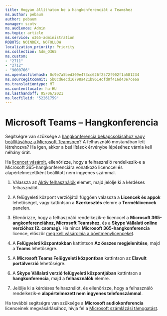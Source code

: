 ```yaml
---
title: Hogyan állíthatom be a hangkonferenciát a Teamshez
ms.author: pebaum
author: pebaum
manager: scotv
ms.audience: Admin
ms.topic: article
ms.service: o365-administration
ROBOTS: NOINDEX, NOFOLLOW
localization_priority: Priority
ms.collection: Adm_O365
ms.custom:
- "2711"
- "2712"
- "9000766"
ms.openlocfilehash: 0c9e7a5bed309e473cc626f2572f902f1a581234
ms.sourcegitcommit: 5b0cd6ecd16798a421b9614cfd0f416d43e7ce6a
ms.translationtype: MT
ms.contentlocale: hu-HU
ms.lasthandoff: 05/06/2021
ms.locfileid: "52261759"
---
```

# <a name="microsoft-teams--audio-conferencing"></a>Microsoft Teams – Hangkonferencia

Segítségre van szüksége a [hangkonferencia bekapcsolásához vagy beállításához a Microsoft Teamsben](https://docs.microsoft.com/microsoftteams/set-up-audio-conferencing-in-teams)?  A felhasználó mostanában lett létrehozva? Ha igen, akkor a beállítások érvénybe lépéséhez várnia kell néhány órát.

Ha [licencet vásárolt](https://docs.microsoft.com/microsoftteams/set-up-audio-conferencing-in-teams#step-2-get-and-assign-licenses), ellenőrizze, hogy a felhasználó rendelkezik-e a Microsoft 365-hangkonferenciára vonatkozó licenccel és alapértelmezettként beállított nem ingyenes számmal.

1. Válassza az [Aktív felhasználók](https://admin.microsoft.com/Adminportal/Home?source=applauncher#/users) elemet, majd jelölje ki a kérdéses felhasználót.

2. A felügyeleti központ verziójától függően válassza a **Licencek és appok** lehetőséget, vagy kattintson a **Szerkesztés** elemre a **Terméklicencek** panelen.

3. Ellenőrizze, hogy a felhasználó rendelkezik-e licenccel a **Microsoft 365-angkonferenciához, Microsoft Teamshez**, és a **Skype Vállalati online verzióhoz (2. csomag)**. Ha nincs **Microsoft 365-hangkonferencia** licence, először [meg kell vásárolnia a bővítménylicenceket](https://docs.microsoft.com/microsoftteams/teams-add-on-licensing/microsoft-teams-add-on-licensing?tabs=small-business).

4. A **Felügyeleti központokban** kattintson **Az összes megjelenítése**, majd a **Teams** lehetőségre.

5. A **Microsoft Teams Felügyeleti központban** kattintson az **Elavult portálverzió** lehetőségre.

6. A **Skype Vállalati verzió felügyeleti központjában** kattintson a **hangkonferencia**, majd a **felhasználók** elemre.

7. Jelölje ki a kérdéses felhasználót, és ellenőrizze, hogy a felhasználó rendelkezik-e **alapértelmezett nem ingyenes telefonszámmal**.

Ha további segítségre van szüksége a **Microsoft audiokonferencia** licenceinek megvásárlásához, hívja fel a [Microsoft számlázási támogatást](/microsoft-365/admin/contact-support-for-business-products?view=o365-worldwide#phone-support).
